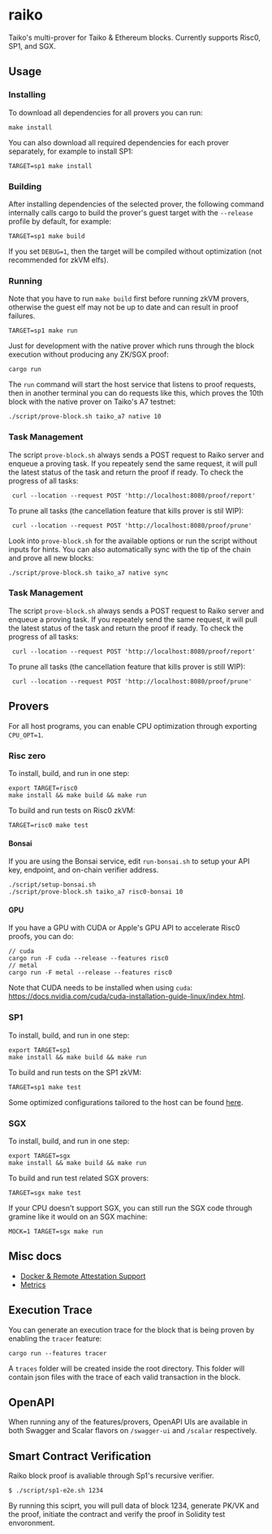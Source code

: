 # raiko

Taiko's multi-prover for Taiko & Ethereum blocks. Currently supports Risc0, SP1, and SGX.

## Usage

### Installing

To download all dependencies for all provers you can run:

```shell
make install
```

You can also download all required dependencies for each prover separately, for example to install SP1:

```shell
TARGET=sp1 make install
```

### Building

After installing dependencies of the selected prover, the following command internally calls cargo to build the prover's guest target with the `--release` profile by default, for example:

```shell
TARGET=sp1 make build
```

If you set `DEBUG=1`, then the target will be compiled without optimization (not recommended for zkVM elfs).

### Running

Note that you have to run `make build` first before running zkVM provers, otherwise the guest elf may not be up to date and can result in proof failures.

```shell
TARGET=sp1 make run
```

Just for development with the native prover which runs through the block execution without producing any ZK/SGX proof:

```shell
cargo run
```

The `run` command will start the host service that listens to proof requests, then in another terminal you can do requests like this, which proves the 10th block with the native prover on Taiko's A7 testnet:

```shell
./script/prove-block.sh taiko_a7 native 10
```

### Task Management
The script `prove-block.sh` always sends a POST request to Raiko server and enqueue a proving task. If you repeately send the same request, it will pull the latest status of the task and return the proof if ready. To check the progress of all tasks:
```shell
 curl --location --request POST 'http://localhost:8080/proof/report'
```
To prune all tasks (the cancellation feature that kills prover is stil WIP):
```shell
 curl --location --request POST 'http://localhost:8080/proof/prune'
```

Look into `prove-block.sh` for the available options or run the script without inputs for hints. You can also automatically sync with the tip of the chain and prove all new blocks:

```shell
./script/prove-block.sh taiko_a7 native sync
```

### Task Management
The script `prove-block.sh` always sends a POST request to Raiko server and enqueue a proving task. If you repeately send the same request, it will pull the latest status of the task and return the proof if ready. 
To check the progress of all tasks:

```shell
 curl --location --request POST 'http://localhost:8080/proof/report'
```

To prune all tasks (the cancellation feature that kills prover is still WIP):

```shell
 curl --location --request POST 'http://localhost:8080/proof/prune'
```

## Provers

For all host programs, you can enable CPU optimization through exporting `CPU_OPT=1`.

### Risc zero

To install, build, and run in one step:

```shell
export TARGET=risc0
make install && make build && make run
```

To build and run tests on Risc0 zkVM:

```shell
TARGET=risc0 make test
```

#### Bonsai

If you are using the Bonsai service, edit `run-bonsai.sh` to setup your API key, endpoint, and on-chain verifier address.

```shell
./script/setup-bonsai.sh
./script/prove-block.sh taiko_a7 risc0-bonsai 10
```

#### GPU

If you have a GPU with CUDA or Apple's GPU API to accelerate Risc0 proofs, you can do:

```shell
// cuda
cargo run -F cuda --release --features risc0
// metal
cargo run -F metal --release --features risc0
```

Note that CUDA needs to be installed when using `cuda`: https://docs.nvidia.com/cuda/cuda-installation-guide-linux/index.html.

### SP1

To install, build, and run in one step:

```shell
export TARGET=sp1
make install && make build && make run
```

To build and run tests on the SP1 zkVM:

```shell
TARGET=sp1 make test
```

Some optimized configurations tailored to the host can be found [here](docs/README_SP1.md).

### SGX

To install, build, and run in one step:

```shell
export TARGET=sgx
make install && make build && make run
```

To build and run test related SGX provers:

```shell
TARGET=sgx make test
```

If your CPU doesn't support SGX, you can still run the SGX code through gramine like it would on an SGX machine:

```shell
MOCK=1 TARGET=sgx make run
```

## Misc docs

- [Docker & Remote Attestation Support](docs/README_Docker_and_RA.md)
- [Metrics](docs/README_Metrics.md)

## Execution Trace

You can generate an execution trace for the block that is being proven by enabling the `tracer` feature:

```shell
cargo run --features tracer
```

A `traces` folder will be created inside the root directory. This folder will contain json files with the trace of each valid transaction in the block.

## OpenAPI

When running any of the features/provers, OpenAPI UIs are available in both Swagger and Scalar flavors on `/swagger-ui` and `/scalar` respectively.

## Smart Contract Verification

Raiko block proof is avaliable through Sp1's recursive verifier. 
```console
$ ./script/sp1-e2e.sh 1234
```
By running this sciprt, you will pull data of block 1234, generate PK/VK and the proof, initiate the contract and verify the proof in Solidity test envoronment.
